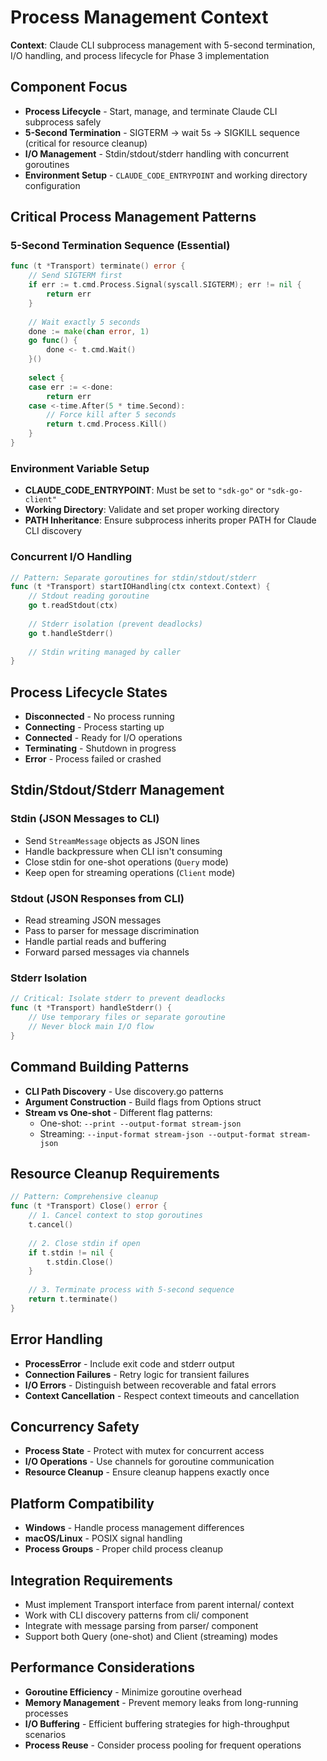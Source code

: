 # Process Management Context

**Context**: Claude CLI subprocess management with 5-second termination, I/O handling, and process lifecycle for Phase 3 implementation

## Component Focus
- **Process Lifecycle** - Start, manage, and terminate Claude CLI subprocess safely
- **5-Second Termination** - SIGTERM → wait 5s → SIGKILL sequence (critical for resource cleanup)
- **I/O Management** - Stdin/stdout/stderr handling with concurrent goroutines
- **Environment Setup** - `CLAUDE_CODE_ENTRYPOINT` and working directory configuration

## Critical Process Management Patterns

### 5-Second Termination Sequence (Essential)
```go
func (t *Transport) terminate() error {
    // Send SIGTERM first
    if err := t.cmd.Process.Signal(syscall.SIGTERM); err != nil {
        return err
    }
    
    // Wait exactly 5 seconds
    done := make(chan error, 1)
    go func() {
        done <- t.cmd.Wait()
    }()
    
    select {
    case err := <-done:
        return err
    case <-time.After(5 * time.Second):
        // Force kill after 5 seconds
        return t.cmd.Process.Kill()
    }
}
```

### Environment Variable Setup
- **CLAUDE_CODE_ENTRYPOINT**: Must be set to `"sdk-go"` or `"sdk-go-client"`
- **Working Directory**: Validate and set proper working directory
- **PATH Inheritance**: Ensure subprocess inherits proper PATH for Claude CLI discovery

### Concurrent I/O Handling
```go
// Pattern: Separate goroutines for stdin/stdout/stderr
func (t *Transport) startIOHandling(ctx context.Context) {
    // Stdout reading goroutine
    go t.readStdout(ctx)
    
    // Stderr isolation (prevent deadlocks)
    go t.handleStderr()
    
    // Stdin writing managed by caller
}
```

## Process Lifecycle States
- **Disconnected** - No process running
- **Connecting** - Process starting up
- **Connected** - Ready for I/O operations  
- **Terminating** - Shutdown in progress
- **Error** - Process failed or crashed

## Stdin/Stdout/Stderr Management

### Stdin (JSON Messages to CLI)
- Send `StreamMessage` objects as JSON lines
- Handle backpressure when CLI isn't consuming
- Close stdin for one-shot operations (`Query` mode)
- Keep open for streaming operations (`Client` mode)

### Stdout (JSON Responses from CLI)
- Read streaming JSON messages
- Pass to parser for message discrimination
- Handle partial reads and buffering
- Forward parsed messages via channels

### Stderr Isolation
```go
// Critical: Isolate stderr to prevent deadlocks
func (t *Transport) handleStderr() {
    // Use temporary files or separate goroutine
    // Never block main I/O flow
}
```

## Command Building Patterns
- **CLI Path Discovery** - Use discovery.go patterns
- **Argument Construction** - Build flags from Options struct
- **Stream vs One-shot** - Different flag patterns:
  - One-shot: `--print --output-format stream-json`
  - Streaming: `--input-format stream-json --output-format stream-json`

## Resource Cleanup Requirements
```go
// Pattern: Comprehensive cleanup
func (t *Transport) Close() error {
    // 1. Cancel context to stop goroutines
    t.cancel()
    
    // 2. Close stdin if open
    if t.stdin != nil {
        t.stdin.Close()
    }
    
    // 3. Terminate process with 5-second sequence
    return t.terminate()
}
```

## Error Handling
- **ProcessError** - Include exit code and stderr output
- **Connection Failures** - Retry logic for transient failures
- **I/O Errors** - Distinguish between recoverable and fatal errors
- **Context Cancellation** - Respect context timeouts and cancellation

## Concurrency Safety
- **Process State** - Protect with mutex for concurrent access
- **I/O Operations** - Use channels for goroutine communication
- **Resource Cleanup** - Ensure cleanup happens exactly once

## Platform Compatibility
- **Windows** - Handle process management differences
- **macOS/Linux** - POSIX signal handling
- **Process Groups** - Proper child process cleanup

## Integration Requirements
- Must implement Transport interface from parent internal/ context
- Work with CLI discovery patterns from cli/ component
- Integrate with message parsing from parser/ component
- Support both Query (one-shot) and Client (streaming) modes

## Performance Considerations
- **Goroutine Efficiency** - Minimize goroutine overhead
- **Memory Management** - Prevent memory leaks from long-running processes
- **I/O Buffering** - Efficient buffering strategies for high-throughput scenarios
- **Process Reuse** - Consider process pooling for frequent operations